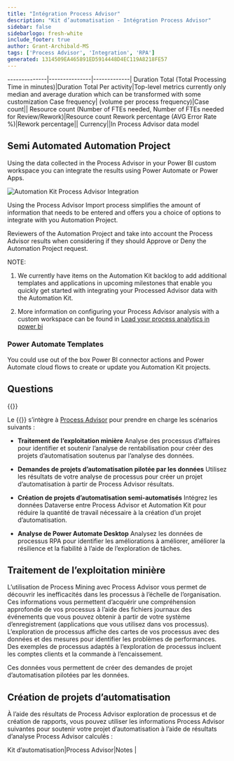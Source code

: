 ```yaml
---
title: "Intégration Process Advisor"
description: "Kit d’automatisation - Intégration Process Advisor"
sidebar: false
sidebarlogo: fresh-white
include_footer: true
author: Grant-Archibald-MS
tags: ['Process Advisor', 'Integration', 'RPA']
generated: 1314509EA465891ED5914448D4EC119A8218FE57
---
```

--------------|---------------|-------------|
Duration Total (Total Processing Time in minutes)|Duration Total Per activity|Top-level metrics currently only median and average duration which can be transformed with some customization
Case frequency| (volume per process frequency)|Case count||
Resource count (Number of FTEs needed, Number of FTEs needed for Review/Rework)|Resource count
Rework percentage (AVG Error Rate %)|Rework percentage||
Currency||In Process Advisor data model

## Semi Automated Automation Project

Using the data collected in the Process Advisor in your Power BI custom workspace you can integrate the results using Power Automate or Power Apps.

![Automation Kit Process Advisor Integration](/images/illustrations/process-advisor-integration.svg)

Using the Process Advisor Import process simplifies the amount of information that needs to be entered and offers you a choice of options to integrate with you Automation Project.

Reviewers of the Automation Project and take into account the Process Advisor results when considering if they should Approve or Deny the Automation Project request.

NOTE:

1. We currently have items on the Automation Kit backlog to add additional templates and applications in upcoming milestones that enable you quickly get started with integrating your Processed Advisor data with the Automation Kit.

2. More information on configuring your Process Advisor analysis with a custom workspace can be found in [Load your process analytics in power bi](https://learn.microsoft.com/power-automate/process-mining-pbi-workspace#load-your-process-analytics-in-power-bi)

### Power Automate Templates

You could use out of the box Power BI connector actions and Power Automate cloud flows to create or update you Automation Kit projects.

## Questions

{{<questions name="/content/en-us/backlog/process-advisor-integration.json" completed="Thank you for completing Process Advisor questions" showNavigationButtons=false />}}

Le {{<product-name>}} s’intègre à [Process Advisor](https://learn.microsoft.com/power-automate/process-advisor-overview) pour prendre en charge les scénarios suivants :

- **Traitement de l’exploitation minière** Analyse des processus d’affaires pour identifier et soutenir l’analyse de rentabilisation pour créer des projets d’automatisation soutenus par l’analyse des données.

- **Demandes de projets d’automatisation pilotée par les données** Utilisez les résultats de votre analyse de processus pour créer un projet d’automatisation à partir de Process Advisor résultats.

- **Création de projets d’automatisation semi-automatisés** Intégrez les données Dataverse entre Process Advisor et Automation Kit pour réduire la quantité de travail nécessaire à la création d’un projet d’automatisation.

- **Analyse de Power Automate Desktop** Analysez les données de processus RPA pour identifier les améliorations à améliorer, améliorer la résilience et la fiabilité à l’aide de l’exploration de tâches.

## Traitement de l’exploitation minière

L’utilisation de Process Mining avec Process Advisor vous permet de découvrir les inefficacités dans les processus à l’échelle de l’organisation. Ces informations vous permettent d’acquérir une compréhension approfondie de vos processus à l’aide des fichiers journaux des événements que vous pouvez obtenir à partir de votre système d’enregistrement (applications que vous utilisez dans vos processus). L’exploration de processus affiche des cartes de vos processus avec des données et des mesures pour identifier les problèmes de performances. Des exemples de processus adaptés à l’exploration de processus incluent les comptes clients et la commande à l’encaissement.

Ces données vous permettent de créer des demandes de projet d’automatisation pilotées par les données.

## Création de projets d’automatisation

À l’aide des résultats de Process Advisor exploration de processus et de création de rapports, vous pouvez utiliser les informations Process Advisor suivantes pour soutenir votre projet d’automatisation à l’aide de résultats d’analyse Process Advisor calculés :

Kit d’automatisation|Process Advisor|Notes        |
